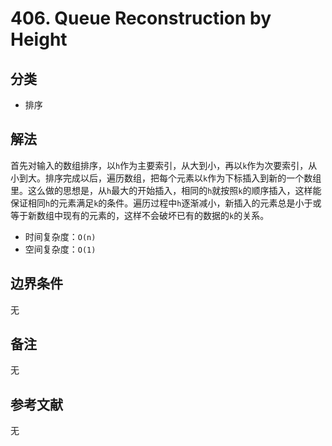 # 406. Queue Reconstruction by Height

## 分类
* 排序

## 解法
首先对输入的数组排序，以`h`作为主要索引，从大到小，再以`k`作为次要索引，从小到大。排序完成以后，遍历数组，把每个元素以`k`作为下标插入到新的一个数组里。这么做的思想是，从`h`最大的开始插入，相同的`h`就按照`k`的顺序插入，这样能保证相同`h`的元素满足`k`的条件。遍历过程中`h`逐渐减小，新插入的元素总是小于或等于新数组中现有的元素的，这样不会破坏已有的数据的`k`的关系。

* 时间复杂度：`O(n)`
* 空间复杂度：`O(1)`

## 边界条件
无

## 备注
无

## 参考文献
无